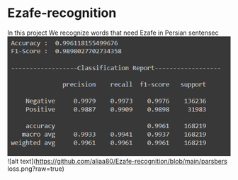 # Ezafe-recognition
In this project We recognize words that need Ezafe in Persian sentensec
![alt text](https://github.com/aliaa80/Ezafe-recognition/blob/main/parsbert.png?raw=true)
![alt text](https://github.com/aliaa80/Ezafe-recognition/blob/main/parsbers loss.png?raw=true)
